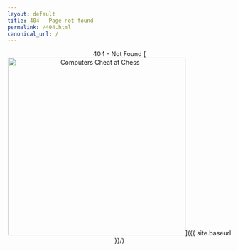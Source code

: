 ```yaml
---
layout: default
title: 404 - Page not found
permalink: /404.html
canonical_url: /
---
```


<center>404 - Not Found
[<img src="{{ site.baseurl }}/images/404.gif" alt="Computers Cheat at Chess" style="width: 400px;"/>]({{ site.baseurl }}/)
</center>

